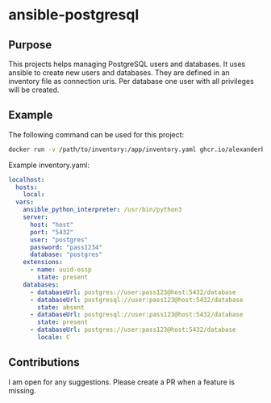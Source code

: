 # ansible-postgresql

## Purpose

This projects helps managing PostgreSQL users and databases. It uses ansible to create new users and databases. They are defined in an inventory file as connection uris. Per database one user with all privileges will be created.

## Example

The following command can be used for this project:

```bash
docker run -v /path/to/inventory:/app/inventory.yaml ghcr.io/alexanderbabel/ansible-postgresql
```

Example inventory.yaml:
```yaml
localhost:
  hosts:
    local:
  vars:
    ansible_python_interpreter: /usr/bin/python3
    server:
      host: "host"
      port: "5432"
      user: "postgres"
      password: "pass1234"
      database: "postgres"
    extensions:
      - name: uuid-ossp
        state: present
    databases:
      - databaseUrl: postgres://user:pass123@host:5432/database
      - databaseUrl: postgresql://user:pass123@host:5432/database
        state: absent
      - databaseUrl: postgresql://user:pass123@host:5432/database
        state: present
      - databaseUrl: postgres://user:pass123@host:5432/database
        locale: C
```

## Contributions

I am open for any suggestions. Please create a PR when a feature is missing.
